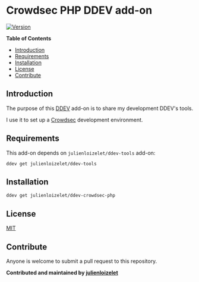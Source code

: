 # Crowdsec PHP DDEV add-on

[![Version](https://img.shields.io/github/v/release/julienloizelet/ddev-crowdsec-php?include_prereleases)](https://github.com/julienloizelet/ddev-crowdsec-php/releases)


<!-- START doctoc generated TOC please keep comment here to allow auto update -->
<!-- DON'T EDIT THIS SECTION, INSTEAD RE-RUN doctoc TO UPDATE -->
**Table of Contents**

- [Introduction](#introduction)
- [Requirements](#requirements)
- [Installation](#installation)
- [License](#license)
- [Contribute](#contribute)

<!-- END doctoc generated TOC please keep comment here to allow auto update -->

## Introduction

The purpose of this [DDEV](https://ddev.readthedocs.io/en/stable/) add-on is to share my development DDEV's tools.

I use it to set up a [Crowdsec](https://www.crowdsec.net/) development environment.


## Requirements

This add-on depends on `julienloizelet/ddev-tools` add-on:

`ddev get julienloizelet/ddev-tools`


## Installation

`ddev get julienloizelet/ddev-crowdsec-php`


## License

[MIT](LICENSE)


## Contribute

Anyone is welcome to submit a pull request to this repository.


**Contributed and maintained by [julienloizelet](https://github.com/julienloizelet)**

